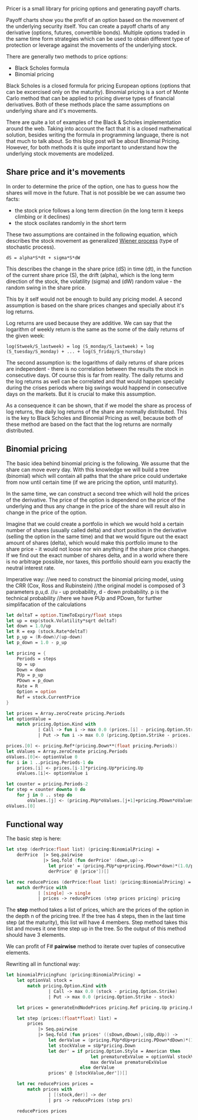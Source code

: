 Pricer is a small library for pricing options and generating payoff charts.

Payoff charts show you the profit of an option based on the movement of the underlying security itself. You can create a payoff charts of any derivative (options, futures, convertible bonds). Multiple options traded in the same time form strategies which can be used to obtain different type of protection or leverage against the movements of the underlying stock.

There are generally two methods to price options:
- Black Scholes formula
- Binomial pricing

Black Scholes is a closed formula for pricing European options (options that can be excercised only on the maturity). Binomial pricing is a sort of Monte Carlo method that can be applied to pricing diverse types of financial derivatives. Both of these methods place the same assumptions on underlying share and it's movements.

There are quite a lot of examples of the Black & Scholes implementation around the web. Taking into account the fact that it is a closed mathematical solution, besides writing the formula in programming language, there is not that much to talk about. So this blog post will be about Binomial Pricing. However, for both methods it is quite important to understand how the underlying stock movements are modelized.

Share price and it's movements
------------------------------
In order to determine the price of the option, one has to guess how the shares will move in the future. That is not possible be we can assume two facts:

- the stock price follows a long term direction (in the long term it keeps climbing or it declines)
- the stock oscilates randomly in the short term

These two assumptions are contained in the following equation, which describes the stock movement as generalized [Wiener process](https://en.wikipedia.org/wiki/Wiener_process) (type of stochastic process).

```
dS = alpha*S*dt + sigma*S*dW
```
This describes the change in the share price (dS) in time (dt), in the function of the current share price (S), the drift  (alpha), which is the long term direction of the stock, the volatility (sigma) and (dW) random value - the random swing in the share price.

This by it self would not be enough to build any pricing model. A second assumption is based on the share prices changes and specially about it's log returns.

Log returns are used because they are additive. We can say that the logarithm of weekly return is the same as the some of the daily returns of the given week:

```
log(Stweek/S_lastweek) = log (S_monday/S_lastweek) + log (S_tuesday/S_monday) + ... + log(S_friday/S_thursday)
```
The second assumption is: the logarithms of daily returns of share prices are independent - there is no correlation between the results the stock in consecutive days. Of course this is far from reality. The daily returns and the log returns as well can be correlated and that would happen specially during the crises periods where big swings would happend in consecutive days on the markets. But it is crucial to make this assumption.

As a consequence it can be shown, that if we model the share as process of log returns, the daily log returns of the share are normally distributed. This is the key to Black Scholes and Binomial Pricing as well, because both of these method are based on the fact that the log returns are normally distributed.

Binomial pricing
----------------
The basic idea behind binomial pricing is the following. We assume that the share can move every day. With this knowledge we will build a tree (binomial) which will contain all paths that the share price could undertake from now until certain time (if we are pricing the option, until maturity).

In the same time, we can construct a second tree which will hold the prices of the derivative. The price of the option is dependend on the price of the underlying and thus any change in the price of the share will result also in change in the price of the option.

Imagine that we could create a portfolio in which we would hold a certain number of shares (usually called delta) and short position in the derivative (selling the option in the same time) and that we would figure out the exact amount of shares (delta), which would make this portfolio imune to the share price - it would not loose nor win anything if the share price changes. If we find out the exact number of shares delta, and in a world where there is no arbitrage possible, nor taxes, this portfolio should earn you exactly the neutral interest rate.


Imperative way:
//we need to construct the binomial pricing model, using the CRR (Cox, Ross and Rubinstein)
//the original model is composed of 3 parameters p,u,d.
//u - up probability, d - down probability. p is the technical probability
//here we have PUp and PDown, for further simplifacation of the calculations

```FSharp
let deltaT = option.TimeToExpiry/float steps
let up = exp(stock.Volatility*sqrt deltaT)
let down = 1.0/up
let R = exp (stock.Rate*deltaT)
let p_up = (R-down)/(up-down)
let p_down = 1.0 - p_up

let pricing = {
    Periods = steps
    Up = up
    Down = down
    PUp = p_up
    PDown = p_down
    Rate = R
    Option = option
    Ref = stock.CurrentPrice
}

let prices = Array.zeroCreate pricing.Periods
let optionValue =
    match pricing.Option.Kind with
            | Call -> fun i -> max 0.0 (prices.[i] - pricing.Option.Strike)
            | Put -> fun i -> max 0.0 (pricing.Option.Strike - prices.[i])

prices.[0] <- pricing.Ref*(pricing.Down**(float pricing.Periods))
let oValues = Array.zeroCreate pricing.Periods
oValues.[0]<- optionValue 0
for i in 1 ..pricing.Periods-1 do
    prices.[i] <- prices.[i-1]*pricing.Up*pricing.Up
    oValues.[i]<- optionValue i

let counter = pricing.Periods-2
for step = counter downto 0 do
    for j in 0 .. step do
        oValues.[j] <- (pricing.PUp*oValues.[j+1]+pricing.PDown*oValues.[j])*(1.0/pricing.Rate)
oValues.[0]
```

Functional way
--------------
The basic step is here:

```FSharp
let step (derPrice:float list) (pricing:BinomialPricing) =
    derPrice  |> Seq.pairwise
              |> Seq.fold (fun derPrice' (down,up)->
                let price' = (pricing.PUp*up+pricing.PDown*down)*(1.0/pricing.Rate)
                derPrice' @ [price'])[]

let rec reducePrices (derPrice:float list) (pricing:BinomialPricing) =
    match derPrice with
            | [single] -> single
            | prices -> reducePrices (step prices pricing) pricing
```

The **step** method takes a list of prices, which are the prices of the option in the depth n of the pricing tree. If the tree has 4 steps, then in the last time step (at the maturity), this list will have 4 members. Step method takes this list and moves it one time step up in the tree. So the output of this method should have 3 elements.

We can profit of F# **pairwise** method to iterate over tuples of consecutive elements.

Rewriting all in functional way:
```FSharp
let binomialPricingFunc (pricing:BinomialPricing) =
    let optionVal stock =
        match pricing.Option.Kind with
                | Call -> max 0.0 (stock - pricing.Option.Strike)
                | Put -> max 0.0 (pricing.Option.Strike - stock)

    let prices = generateEndNodePrices pricing.Ref pricing.Up pricing.Periods optionVal

    let step (prices:(float*float) list) =
        prices
            |> Seq.pairwise
            |> Seq.fold (fun prices' ((sDown,dDown),(sUp,dUp)) ->
                let derValue = (pricing.PUp*dUp+pricing.PDown*dDown)*(1.0/pricing.Rate)
                let stockValue = sUp*pricing.Down
                let der' = if pricing.Option.Style = American then
                                let prematureExValue = optionVal stockValue
                                max derValue prematureExValue
                            else derValue
                prices' @ [stockValue,der'])[]

    let rec reducePrices prices =
        match prices with
                | [(stock,der)] -> der
                | prs -> reducePrices (step prs)

    reducePrices prices
```

